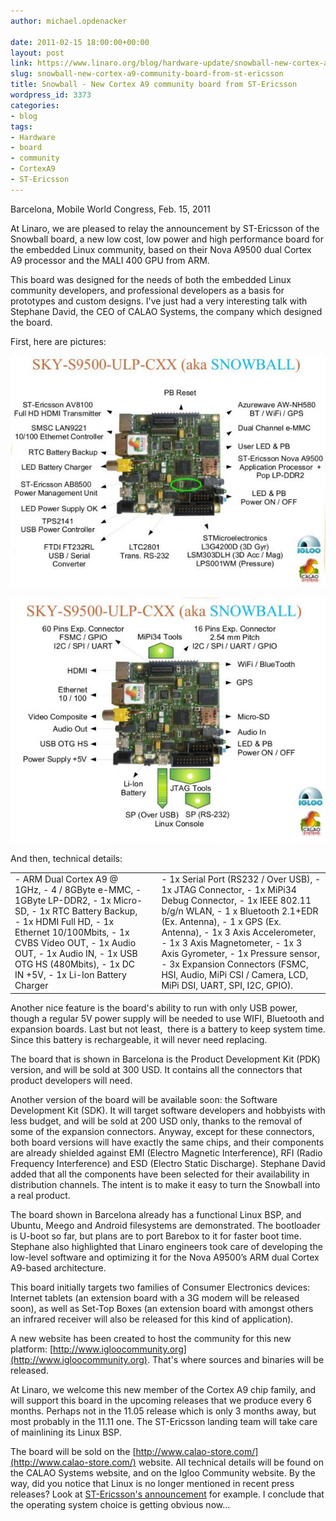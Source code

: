 ```yaml
---
author: michael.opdenacker

date: 2011-02-15 18:00:00+00:00
layout: post
link: https://www.linaro.org/blog/hardware-update/snowball-new-cortex-a9-community-board-from-st-ericsson/
slug: snowball-new-cortex-a9-community-board-from-st-ericsson
title: Snowball - New Cortex A9 community board from ST-Ericsson
wordpress_id: 3373
categories:
- blog
tags:
- Hardware
- board
- community
- CortexA9
- ST-Ericsson
---
```


Barcelona, Mobile World Congress, Feb. 15, 2011

At Linaro, we are pleased to relay the announcement by ST-Ericsson of the Snowball board, a new low cost, low power and high performance board for the embedded Linux community, based on their Nova A9500 dual Cortex A9 processor and the MALI 400 GPU from ARM.

This board was designed for the needs of both the embedded Linux community developers, and professional developers as a basis for prototypes and custom designs. I've just had a very interesting talk with Stephane David, the CEO of CALAO Systems, the company which designed the board.

First, here are pictures:

![Snowball connectors](/assets/blog/ResizedImage600441-snowball1.jpg)

![Snowball connectors](/assets/blog/ResizedImage600466-snowball2.jpg)



And then, technical details:
<table border="0" >
<tbody >
<tr >

<td >- ARM Dual Cortex A9 @ 1GHz,
- 4 / 8GByte e-MMC,
- 1GByte LP-DDR2,
- 1x Micro-SD,
- 1x RTC Battery Backup,
- 1x HDMI Full HD,
- 1x Ethernet 10/100Mbits,
- 1x CVBS Video OUT,
- 1x Audio OUT,
- 1x Audio IN,
- 1x USB OTG HS (480Mbits),
- 1x DC IN +5V,
- 1x Li-Ion Battery Charger
</td>

<td >
</td>

<td >- 1x Serial Port (RS232 / Over USB),
- 1x JTAG Connector,
- 1x MiPi34 Debug Connector,
- 1x IEEE 802.11 b/g/n WLAN,
- 1 x Bluetooth 2.1+EDR (Ex. Antenna),
- 1 x GPS (Ex. Antenna),
- 1x 3 Axis Accelerometer,
- 1x 3 Axis Magnetometer,
- 1x 3 Axis Gyrometer,
- 1x Pressure sensor,
- 3x Expansion Connectors (FSMC,
HSI, Audio, MiPi CSI / Camera, LCD,
MiPi DSI, UART, SPI, I2C, GPIO).
</td>
</tr>
</tbody>
</table>
<!-- more -->

Another nice feature is the board's ability to run with only USB power, though a regular 5V power supply will be needed to use WIFI, Bluetooth and expansion boards. Last but not least,  there is a battery to keep system time. Since this battery is rechargeable, it will never need replacing.

The board that is shown in Barcelona is the Product Development Kit (PDK) version, and will be sold at 300 USD. It contains all the connectors that product developers will need.

Another version of the board will be available soon: the Software Development Kit (SDK). It will target software developers and hobbyists with less budget, and will be sold at 200 USD only, thanks to the removal of some of the expansion connectors. Anyway, except for these connectors, both board versions will have exactly the same chips, and their components are already shielded against EMI (Electro Magnetic Interference), RFI (Radio Frequency Interference) and ESD (Electro Static Discharge). Stephane David added that all the components have been selected for their availability in distribution channels. The intent is to make it easy to turn the Snowball into a real product.

The board shown in Barcelona already has a functional Linux BSP, and Ubuntu, Meego and Android filesystems are demonstrated. The bootloader is U-boot so far, but plans are to port Barebox to it for faster boot time. Stephane also highlighted that Linaro engineers took care of developing the low-level software and optimizing it for the Nova A9500’s ARM dual
Cortex A9-based architecture.

This board initially targets two families of Consumer Electronics devices: Internet tablets (an extension board with a 3G modem will be released soon), as well as Set-Top Boxes (an extension board with amongst others an infrared receiver will also be released for this kind of application).

A new website has been created to host the community for this new platform: [http://www.igloocommunity.org](http://www.igloocommunity.org). That's where sources and binaries will be released.

At Linaro, we welcome this new member of the Cortex A9 chip family, and will support this board in the upcoming releases that we produce every 6 months. Perhaps not in the 11.05 release which is only 3 months away, but most probably in the 11.11 one. The ST-Ericsson landing team will take care of mainlining its Linux BSP.

The board will be sold on the [http://www.calao-store.com/](http://www.calao-store.com/) website. All technical details will be found on the CALAO Systems website, and on the Igloo Community website. By the way, did you notice that Linux is no longer mentioned in recent press releases? Look at [ST-Ericsson's announcement](http://www.stericsson.com/press_releases/Igloo_Snowball.jsp) for example. I conclude that the operating system choice is getting obvious now...
